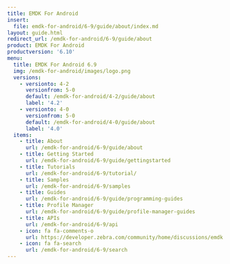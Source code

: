 ```yaml
---
title: EMDK For Android
insert:
  file: emdk-for-android/6-9/guide/about/index.md
layout: guide.html
redirect_url: /emdk-for-android/6-9/guide/about
product: EMDK For Android
productversion: '6.10'
menu:
  title: EMDK For Android 6.9
  img: /emdk-for-android/images/logo.png
  versions:
    - versionto: 4-2
      versionfrom: 5-0
      default: /emdk-for-android/4-2/guide/about
      label: '4.2'
    - versionto: 4-0
      versionfrom: 5-0
      default: /emdk-for-android/4-0/guide/about
      label: '4.0'
  items:
    - title: About
      url: /emdk-for-android/6-9/guide/about
    - title: Getting Started
      url: /emdk-for-android/6-9/guide/gettingstarted
    - title: Tutorials
      url: /emdk-for-android/6-9/tutorial/
    - title: Samples
      url: /emdk-for-android/6-9/samples
    - title: Guides
      url: /emdk-for-android/6-9/guide/programming-guides
    - title: Profile Manager
      url: /emdk-for-android/6-9/guide/profile-manager-guides
    - title: APIs
      url: /emdk-for-android/6-9/api
    - icon: fa fa-comments-o
      url: https://developer.zebra.com/community/home/discussions/emdk
    - icon: fa fa-search
      url: /emdk-for-android/6-9/search
---
```


